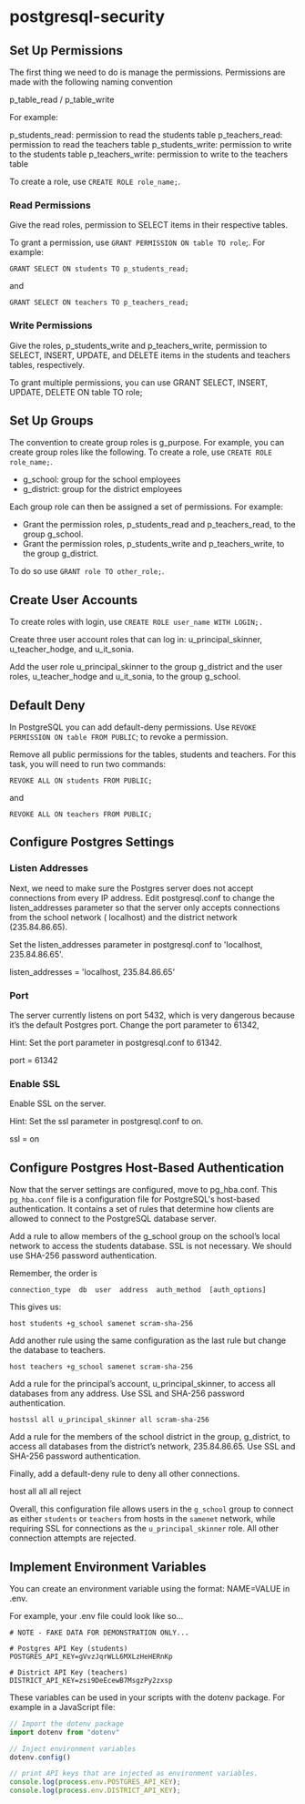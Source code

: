 # postgresql-security

## Set Up Permissions

The first thing we need to do is manage the permissions. Permissions are made with the following naming convention

p_table_read / p_table_write

For example:

p_students_read: permission to read the students table
p_teachers_read: permission to read the teachers table
p_students_write: permission to write to the students table
p_teachers_write: permission to write to the teachers table

To create a role, use `CREATE ROLE role_name;`.

### Read Permissions

Give the read roles, permission to SELECT items in their respective tables.

To grant a permission, use `GRANT PERMISSION ON table TO role`;. For example:

`GRANT SELECT ON students TO p_students_read;`

and

`GRANT SELECT ON teachers TO p_teachers_read;`

### Write Permissions

Give the roles, p_students_write and p_teachers_write, permission to SELECT, INSERT, UPDATE, and DELETE items in the students and teachers tables, respectively.

To grant multiple permissions, you can use GRANT SELECT, INSERT, UPDATE, DELETE ON table TO role;

## Set Up Groups

The convention to create group roles is g_purpose. For example, you can create group roles like the following. To create a role, use `CREATE ROLE role_name;`.

- g_school: group for the school employees
- g_district: group for the district employees

Each group role can then be assigned a set of permissions. For example:

- Grant the permission roles, p_students_read and p_teachers_read, to the group g_school.
- Grant the permission roles, p_students_write and p_teachers_write, to the group g_district.

To do so use `GRANT role TO other_role;`.

## Create User Accounts

To create roles with login, use `CREATE ROLE user_name WITH LOGIN;.`

Create three user account roles that can log in: u_principal_skinner, u_teacher_hodge, and u_it_sonia.

Add the user role u_principal_skinner to the group g_district and the user roles, u_teacher_hodge and u_it_sonia, to the group g_school.

## Default Deny

In PostgreSQL you can add default-deny permissions. Use `REVOKE PERMISSION ON table FROM PUBLIC`; to revoke a permission.

Remove all public permissions for the tables, students and teachers. For this task, you will need to run two commands:

`REVOKE ALL ON students FROM PUBLIC;`

and

`REVOKE ALL ON teachers FROM PUBLIC;`

## Configure Postgres Settings

### Listen Addresses

Next, we need to make sure the Postgres server does not accept connections from every IP address. Edit postgresql.conf to change the listen_addresses parameter so that the server only accepts connections from the school network ( localhost) and the district network (235.84.86.65).

Set the listen_addresses parameter in postgresql.conf to 'localhost, 235.84.86.65'.

listen_addresses = 'localhost, 235.84.86.65'

### Port

The server currently listens on port 5432, which is very dangerous because it’s the default Postgres port. Change the port parameter to 61342,

Hint: Set the port parameter in postgresql.conf to 61342.

port = 61342

### Enable SSL

Enable SSL on the server.

Hint: Set the ssl parameter in postgresql.conf to on.

ssl = on

## Configure Postgres Host-Based Authentication

Now that the server settings are configured, move to pg_hba.conf. This `pg_hba.conf` file is a configuration file for PostgreSQL's host-based authentication. It contains a set of rules that determine how clients are allowed to connect to the PostgreSQL database server.

Add a rule to allow members of the g_school group on the school’s local network to access the students database. SSL is not necessary. We should use SHA-256 password authentication.

Remember, the order is

`connection_type  db  user  address  auth_method  [auth_options]`

This gives us:

`host students +g_school samenet scram-sha-256`

Add another rule using the same configuration as the last rule but change the database to teachers.

`host teachers +g_school samenet scram-sha-256`

Add a rule for the principal’s account, u_principal_skinner, to access all databases from any address. Use SSL and SHA-256 password authentication.

`hostssl all u_principal_skinner all scram-sha-256`

Add a rule for the members of the school district in the group, g_district, to access all databases from the district’s network, 235.84.86.65. Use SSL and SHA-256 password authentication.

Finally, add a default-deny rule to deny all other connections.

host all all all reject

Overall, this configuration file allows users in the `g_school` group to connect as either `students` or `teachers` from hosts in the `samenet` network, while requiring SSL for connections as the `u_principal_skinner` role. All other connection attempts are rejected.

## Implement Environment Variables

You can create an environment variable using the format: NAME=VALUE in .env.

For example, your .env file could look like so...

```dotenv
# NOTE - FAKE DATA FOR DEMONSTRATION ONLY...

# Postgres API Key (students)
POSTGRES_API_KEY=gVvzJqrWLL6MXLzHeHERnKp

# District API Key (teachers)
DISTRICT_API_KEY=zsi9DeEcewB7MsgzPy2zxsp
```

These variables can be used in your scripts with the dotenv package. For example in a JavaScript file:

```JavaScript
// Import the dotenv package
import dotenv from "dotenv"

// Inject environment variables
dotenv.config()

// print API keys that are injected as environment variables.
console.log(process.env.POSTGRES_API_KEY);
console.log(process.env.DISTRICT_API_KEY);

```
